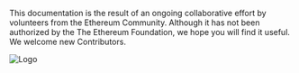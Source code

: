 This documentation is the result of an ongoing collaborative effort by volunteers from the Ethereum Community. Although it has not been authorized by the The Ethereum Foundation, we hope you will find it useful. We welcome new Contributors.

![Logo](http://www.ethdocs.org/en/latest/_images/ethereum-homestead-documentation-logo.png "Logo")

